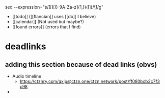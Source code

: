 sed --expression="s/\[\[\([0-9A-Za-z]\{1,\}\)\(\]\]\)/[\1](\/\1)/g"



-	[[todo]] ([[flancian]] uses [[do]] I believe)
-	[[calendar]] (Not used but maybe?)
-	[[found errors]] (errors that I find)





# deadlinks
## adding this section because of dead links (obvs)
- Audio timeline
	- https://ctznry.com/qxip@ctzn.one/ctzn.network/post/ff080bcb3c7f3c98
- 